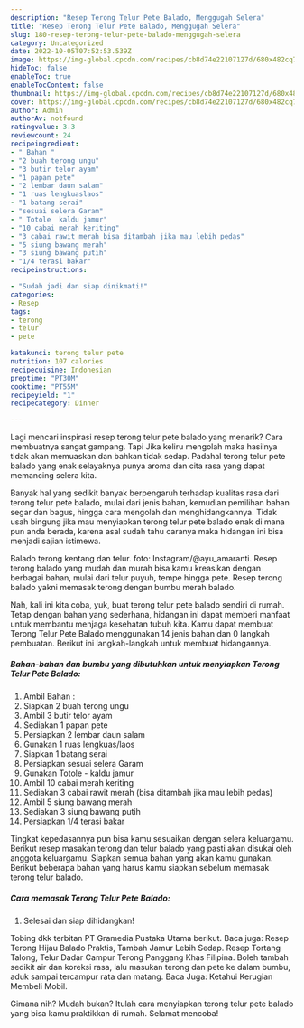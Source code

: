 ```yaml
---
description: "Resep Terong Telur Pete Balado, Menggugah Selera"
title: "Resep Terong Telur Pete Balado, Menggugah Selera"
slug: 180-resep-terong-telur-pete-balado-menggugah-selera
category: Uncategorized
date: 2022-10-05T07:52:53.539Z
image: https://img-global.cpcdn.com/recipes/cb8d74e22107127d/680x482cq70/terong-telur-pete-balado-foto-resep-utama.jpg
hideToc: false
enableToc: true
enableTocContent: false
thumbnail: https://img-global.cpcdn.com/recipes/cb8d74e22107127d/680x482cq70/terong-telur-pete-balado-foto-resep-utama.jpg
cover: https://img-global.cpcdn.com/recipes/cb8d74e22107127d/680x482cq70/terong-telur-pete-balado-foto-resep-utama.jpg
author: Admin
authorAv: notfound
ratingvalue: 3.3
reviewcount: 24
recipeingredient:
- " Bahan "
- "2 buah terong ungu"
- "3 butir telor ayam"
- "1 papan pete"
- "2 lembar daun salam"
- "1 ruas lengkuaslaos"
- "1 batang serai"
- "sesuai selera Garam"
- " Totole  kaldu jamur"
- "10 cabai merah keriting"
- "3 cabai rawit merah bisa ditambah jika mau lebih pedas"
- "5 siung bawang merah"
- "3 siung bawang putih"
- "1/4 terasi bakar"
recipeinstructions:

- "Sudah jadi dan siap dinikmati!"
categories:
- Resep
tags:
- terong
- telur
- pete

katakunci: terong telur pete 
nutrition: 107 calories
recipecuisine: Indonesian
preptime: "PT30M"
cooktime: "PT55M"
recipeyield: "1"
recipecategory: Dinner

---
```



Lagi mencari inspirasi resep terong telur pete balado yang menarik? Cara membuatnya sangat gampang. Tapi Jika keliru mengolah maka hasilnya tidak akan memuaskan dan bahkan tidak sedap. Padahal terong telur pete balado yang enak selayaknya punya aroma dan cita rasa yang dapat memancing selera kita.


Banyak hal yang sedikit banyak berpengaruh terhadap kualitas rasa dari terong telur pete balado, mulai dari jenis bahan, kemudian pemilihan bahan segar dan bagus, hingga cara mengolah dan menghidangkannya. Tidak usah bingung jika mau menyiapkan terong telur pete balado enak di mana pun anda berada, karena asal sudah tahu caranya maka hidangan ini bisa menjadi sajian istimewa.

Balado terong kentang dan telur. foto: Instagram/@ayu_amaranti. Resep terong balado yang mudah dan murah bisa kamu kreasikan dengan berbagai bahan, mulai dari telur puyuh, tempe hingga pete. Resep terong balado yakni memasak terong dengan bumbu merah balado.


Nah, kali ini kita coba, yuk, buat terong telur pete balado sendiri di rumah. Tetap dengan bahan yang sederhana, hidangan ini dapat memberi manfaat untuk membantu menjaga kesehatan tubuh kita. Kamu dapat membuat Terong Telur Pete Balado menggunakan 14 jenis bahan dan 0 langkah pembuatan. Berikut ini langkah-langkah untuk membuat hidangannya.

<!--inarticleads1-->

##### Bahan-bahan dan bumbu yang dibutuhkan untuk menyiapkan Terong Telur Pete Balado:

1. Ambil  Bahan :
1. Siapkan 2 buah terong ungu
1. Ambil 3 butir telor ayam
1. Sediakan 1 papan pete
1. Persiapkan 2 lembar daun salam
1. Gunakan 1 ruas lengkuas/laos
1. Siapkan 1 batang serai
1. Persiapkan sesuai selera Garam
1. Gunakan  Totole - kaldu jamur
1. Ambil 10 cabai merah keriting
1. Sediakan 3 cabai rawit merah (bisa ditambah jika mau lebih pedas)
1. Ambil 5 siung bawang merah
1. Sediakan 3 siung bawang putih
1. Persiapkan 1/4 terasi bakar


Tingkat kepedasannya pun bisa kamu sesuaikan dengan selera keluargamu. Berikut resep masakan terong dan telur balado yang pasti akan disukai oleh anggota keluargamu. Siapkan semua bahan yang akan kamu gunakan. Berikut beberapa bahan yang harus kamu siapkan sebelum memasak terong telur balado. 

<!--inarticleads2-->

##### Cara memasak Terong Telur Pete Balado:


1. Selesai dan siap dihidangkan!

Tobing dkk terbitan PT Gramedia Pustaka Utama berikut. Baca juga: Resep Terong Hijau Balado Praktis, Tambah Jamur Lebih Sedap. Resep Tortang Talong, Telur Dadar Campur Terong Panggang Khas Filipina. Boleh tambah sedikit air dan koreksi rasa, lalu masukan terong dan pete ke dalam bumbu, aduk sampai tercampur rata dan matang. Baca Juga: Ketahui Kerugian Membeli Mobil. 

Gimana nih? Mudah bukan? Itulah cara menyiapkan terong telur pete balado yang bisa kamu praktikkan di rumah. Selamat mencoba!
